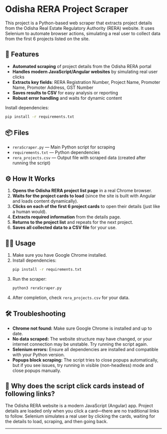 # Odisha RERA Project Scraper

This project is a Python-based web scraper that extracts project details from the Odisha Real Estate Regulatory Authority (RERA) website. It uses Selenium to automate browser actions, simulating a real user to collect data from the first 6 projects listed on the site.

## 🚀 Features
- **Automated scraping** of project details from the Odisha RERA portal
- **Handles modern JavaScript/Angular websites** by simulating real user clicks
- **Extracts key fields**: RERA Registration Number, Project Name, Promoter Name, Promoter Address, GST Number
- **Saves results to CSV** for easy analysis or reporting
- **Robust error handling** and waits for dynamic content

Install dependencies:
```bash
pip install -r requirements.txt
```

## 📦 Files
- `reraScraper.py` — Main Python script for scraping
- `requirements.txt` — Python dependencies
- `rera_projects.csv` — Output file with scraped data (created after running the script)

## ⚙️ How It Works
1. **Opens the Odisha RERA project list page** in a real Chrome browser.
2. **Waits for the project cards to load** (since the site is built with Angular and loads content dynamically).
3. **Clicks on each of the first 6 project cards** to open their details (just like a human would).
4. **Extracts required information** from the details page.
5. **Returns to the project list** and repeats for the next project.
6. **Saves all collected data to a CSV file** for your use.

## 🏃‍♂️ Usage
1. Make sure you have Google Chrome installed.
2. Install dependencies:
   ```bash
   pip install -r requirements.txt
   ```
3. Run the scraper:
   ```bash
   python3 reraScraper.py
   ```
4. After completion, check `rera_projects.csv` for your data.

## 🛠️ Troubleshooting
- **Chrome not found:** Make sure Google Chrome is installed and up to date.
- **No data scraped:** The website structure may have changed, or your internet connection may be unstable. Try running the script again.
- **Selenium errors:** Ensure all dependencies are installed and compatible with your Python version.
- **Popups block scraping:** The script tries to close popups automatically, but if you see issues, try running in visible (non-headless) mode and close popups manually.

## 🤔 Why does the script click cards instead of following links?
The Odisha RERA website is a modern JavaScript (Angular) app. Project details are loaded only when you click a card—there are no traditional links to follow. Selenium simulates a real user by clicking the cards, waiting for the details to load, scraping, and then going back.


---
 

